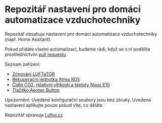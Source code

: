 # Repozitář nastavení pro domácí automatizace vzduchotechniky

Repozitář obsahuje nastavení pro domácí automatizace vzduchotechniky (např. Home Assitant). 

Pokud přidáte vlastní automatizaci, budeme rádi, když se s ní podělíte prostřednictvím [pull requestu](https://github.com/luftuj-cz/home-automation/pulls).

Seznam zařízení:

- [Zónování LUFTaTOR](luftator)
- [Rekuperační jednotka Atrea RD5](atrea-rd5)
- [Čidlo CO2, relativní vlhkosti a teploty Nous E10](nous-e10)
- [Tlačítko Aeotec Button](aeotec-button)

Upozornění: Uvedené konfigurační soubory jsou bez záruky. Uvedená nastavení aplikujte pouze pokud víte, co děláte.

Repozitář spravuje [Luftuj.cz](https://luftuj.cz)
